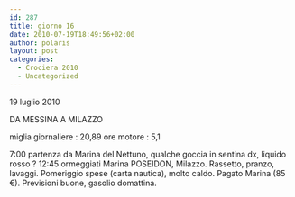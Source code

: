 ```yaml
---
id: 287
title: giorno 16
date: 2010-07-19T18:49:56+02:00
author: polaris
layout: post
categories:
  - Crociera 2010
  - Uncategorized
---
```

19 luglio 2010

DA MESSINA A MILAZZO


miglia giornaliere : 20,89
ore motore : 5,1

7:00 partenza da Marina del Nettuno, qualche goccia in sentina dx, liquido rosso ?
12:45 ormeggiati Marina POSEIDON, Milazzo. Rassetto, pranzo, lavaggi. Pomeriggio spese (carta nautica), molto caldo.
Pagato Marina (85 €). Previsioni buone, gasolio domattina.
